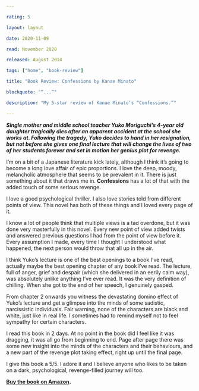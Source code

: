 ```yaml
---

rating: 5

layout: layout

date: 2020-11-09

read: November 2020

released: August 2014

tags: ["home", "book-review"]

title: "Book Review: Confessions by Kanae Minato"

blockquote: "“...”"

description: "My 5-star review of Kanae Minato’s “Confessions.”"

---
```


***Single mother and middle school teacher Yuko Moriguchi’s 4-year old daughter tragically dies after an apparent accident at the school she works at. Following the tragedy, Yuko decides to hand in her resignation, but not before she gives one final lecture that will change the lives of two of her students forever and set in motion her genius plot for revenge.***

I’m on a bit of a Japanese literature kick lately, although I think it’s going to become a long love affair of epic proportions. I love the deep, moody, melancholic atmosphere that seems to be prevalent in it. There is just something about it that draws me in. **Confessions** has a lot of that with the added touch of some serious revenge.

I love a good psychological thriller. I also love stories told from different points of view. This novel has both of these things and I loved every page of it.

I know a lot of people think that multiple views is a tad overdone, but it was done very masterfully in this novel. Every new point of view added twists and answered previous questions I had from the point of view before it. Every assumption I made, every time I thought I understood what happened, the next person would throw that all up in the air.

I think Yuko’s lecture is one of the best openings to a book I’ve read, actually maybe the best opening chapter of any book I’ve read. The lecture, full of anger, grief and despair (which she delivered in an eerily calm way), was absolutely unlike anything I’ve ever read. It was the very definition of chilling. When she got to the end of her speech, I genuinely gasped.

From chapter 2 onwards you witness the devastating domino effect of Yuko’s lecture and get a glimpse into the minds of some sadistic, narcissistic individuals. Fair warning, none of the characters are black and white, just like in real life. I sometimes had to remind myself not to feel sympathy for certain characters.

I read this book in 2 days. At no point in the book did I feel like it was dragging, it was all go from beginning to end. Page after page there was some new insight into the minds of the characters and their behaviours, and a new part of the revenge plot taking effect, right up until the final page.

I give this book a 5/5. I adore it and I believe anyone who likes to be taken on a dark, psychological, revenge-filled journey will too.

**[Buy the book on Amazon](https://www.amazon.com/Confessions-Kanae-Minato/dp/B01L9CSU0O).**